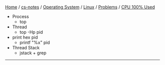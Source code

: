 [Home](https://mengxianbin.github.io) /
[cs-notes](https://mengxianbin.github.io/cs-notes/site) /
[Operating System](https://mengxianbin.github.io/cs-notes/site/Operating%20System) /
[Linux](https://mengxianbin.github.io/cs-notes/site/Operating%20System/Linux) /
[Problems](https://mengxianbin.github.io/cs-notes/site/Operating%20System/Linux/Problems) /
[CPU 100% Used](https://mengxianbin.github.io/cs-notes/site/Operating%20System/Linux/Problems/CPU%20100%25%20Used)

* Process
    * top
* Thread
    * top -Hp pid
* print hex pid
    * printf "%x" pid
* Thread Stack
    * jstack + grep

---
